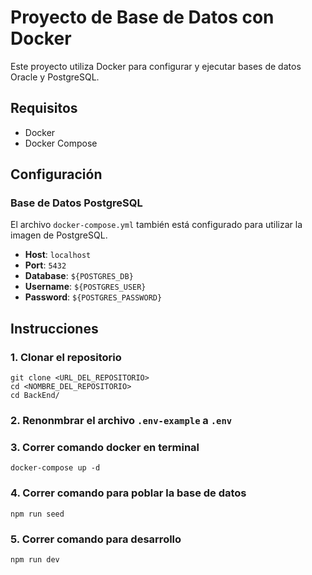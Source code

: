 # Proyecto de Base de Datos con Docker

Este proyecto utiliza Docker para configurar y ejecutar bases de datos Oracle y PostgreSQL.

## Requisitos

- Docker
- Docker Compose

## Configuración

### Base de Datos PostgreSQL

El archivo `docker-compose.yml` también está configurado para utilizar la imagen de PostgreSQL.

- **Host**: `localhost`
- **Port**: `5432`
- **Database**: `${POSTGRES_DB}`
- **Username**: `${POSTGRES_USER}`
- **Password**: `${POSTGRES_PASSWORD}`

## Instrucciones

### 1. Clonar el repositorio

```
git clone <URL_DEL_REPOSITORIO>
cd <NOMBRE_DEL_REPOSITORIO>
cd BackEnd/
```

### 2. Renonmbrar el archivo ```.env-example``` a ```.env```


### 3. Correr comando docker en terminal
```
docker-compose up -d
```

### 4. Correr comando para poblar la base de datos
```
npm run seed
```

### 5. Correr comando para desarrollo
```
npm run dev
```
